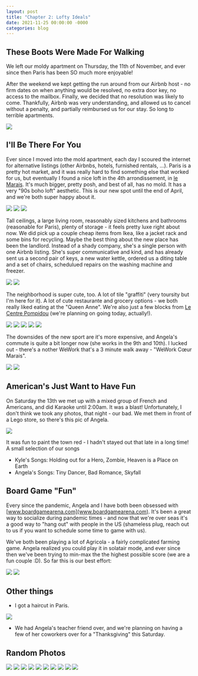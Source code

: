 ```yaml
---
layout: post
title: "Chapter 2: Lofty Ideals"
date: 2021-11-25 00:00:00 -0000
categories: blog
---
```


## These Boots Were Made For Walking

We left our moldy apartment on Thursday, the 11th of November, and ever since then Paris has been SO much more enjoyable! 

After the weekend we kept getting the run around from our Airbnb host - no firm dates on when anything would be resolved, no extra door key, no access to the mailbox. Finally, we decided that no resolution was likely to come. Thankfully, Airbnb was very understanding, and allowed us to cancel without a penalty, and partially reimbursed us for our stay. So long to terrible apartments. 

![](/assets/images/2021-11-21-paris-chapter2/we-quit.PNG)

## I'll Be There For You

Ever since I moved into the mold apartment, each day I scoured the internet for alternative listings (other Airbnbs, hotels, furnished rentals, ...). Paris is a pretty hot market, and it was really hard to find something else that worked for us, but eventually I found a nice loft in the 4th arrondissement, in [le Marais](https://en.wikipedia.org/wiki/The_Marais). It's much bigger, pretty posh, and best of all, has no mold. It has a very "90s boho loft" aesthetic. This is our new spot until the end of April, and we're both super happy about it. 

![](/assets/images/2021-11-21-paris-chapter2/angela-front-door.jpeg)
![](/assets/images/2021-11-21-paris-chapter2/apartment-1.jpg)
![](/assets/images/2021-11-21-paris-chapter2/apartment-3.jpeg)

Tall ceilings, a large living room, reasonably sized kitchens and bathrooms (reasonable for Paris), plenty of storage - it feels pretty luxe right about now. We did pick up a couple cheap items from Ikea, like a jacket rack and some bins for recycling. Maybe the best thing about the new place has been the landlord. Instead of a shady company, she's a single person with one Airbnb listing. She's super communicative and kind, and has already sent us a second pair of keys, a new water kettle, ordered us a diting table and a set of chairs, schedulued repairs on the washing machine and freezer. 

![](/assets/images/2021-11-21-paris-chapter2/apartment-2.jpeg)
![](/assets/images/2021-11-21-paris-chapter2/apartment-4.JPG)

The neighborhood is super cute, too. A lot of tile "graffiti" (very toursity but I'm here for it). A lot of cute restaurante and grocery options - we both really liked eating at the "Queen Anne". We're also just a few blocks from [Le Centre Pompidou](https://www.centrepompidou.fr/en/) (we're planning on going today, actually!). 

![](/assets/images/2021-11-21-paris-chapter2/queen-anne1.jpeg)
![](/assets/images/2021-11-21-paris-chapter2/queen-anne2.jpeg)
![](/assets/images/2021-11-21-paris-chapter2/gizmo.jpeg)
![](/assets/images/2021-11-21-paris-chapter2/gremlin.jpeg)
![](/assets/images/2021-11-21-paris-chapter2/tile.jpeg)

The downsides of the new sport are it's more expensive, and Angela's commute is quite a bit longer now (she works in the 9th and 10th). I lucked out - there's a nother WeWork that's a 3 minute walk away - "WeWork Cœur Marais". 

![](/assets/images/2021-11-21-paris-chapter2/wework1.jpeg)
![](/assets/images/2021-11-21-paris-chapter2/wework2.jpeg)

## American's Just Want to Have Fun

On Saturday the 13th we met up with a mixed group of French and Americans, and did Karaoke until 2:00am. It was a blast! Unfortunately, I don't think we took any photos, that night - our bad. We met them in front of a Lego store, so there's this pic of Angela. 

![](/assets/images/2021-11-21-paris-chapter2/karaoke-night.jpeg)

It was fun to paint the town red - I hadn't stayed out that late in a long time! A small selection of our songs

* Kyle's Songs: Holding out for a Hero, Zombie, Heaven is a Place on Earth
* Angela's Songs: Tiny Dancer, Bad Romance, Skyfall 

## Board Game "Fun"

Every since the pandemic, Angela and I have both been obsessed with [www.boardgamearena.com](www.boardgamearena.com). It's been a great way to socialize during pandemic times - and now that we're over seas it's a good way to "hang out" with people in the US (shameless plug, reach out to us if you want to schedule some time to game with us). 

We've both been playing a lot of Agricola - a fairly complicated farming game. Angela realized you could play it in solatair mode, and ever since then we've been trying to min-max the the highest possible score (we are a fun couple :D). So far this is our best effort:

![](/assets/images/2021-11-21-paris-chapter2/board_game.png)
![](/assets/images/2021-11-21-paris-chapter2/agricola-gamers.png)


## Other things

* I got a haircut in Paris. 

![](/assets/images/2021-11-21-paris-chapter2/haircut.jpeg)

* We had Angela's teacher friend over, and we're planning on having a few of her coworkers over for a "Thanksgiving" this Saturday. 

## Random Photos

![](/assets/images/2021-11-21-paris-chapter2/angela-food-1.jpeg)
![](/assets/images/2021-11-21-paris-chapter2/angela-food-2.jpeg)
![](/assets/images/2021-11-21-paris-chapter2/angela-food-3.jpeg)
![](/assets/images/2021-11-21-paris-chapter2/kyle-food-1.jpeg)
![](/assets/images/2021-11-21-paris-chapter2/canard.jpeg)
![](/assets/images/2021-11-21-paris-chapter2/angela-sisters.jpeg)
![](/assets/images/2021-11-21-paris-chapter2/church.jpeg)
![](/assets/images/2021-11-21-paris-chapter2/mural.jpeg)
![](/assets/images/2021-11-21-paris-chapter2/snack.jpeg)
![](/assets/images/2021-11-21-paris-chapter2/tripe.jpeg)
